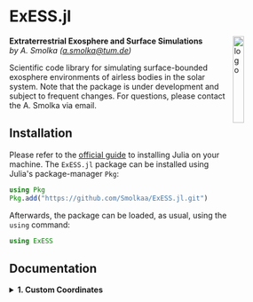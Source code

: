 # ExESS.jl

<img src='res/exess_logo.svg' alt="logo" align="right" width = "20%" height="20%">

**Extraterrestrial Exosphere and Surface Simulations** 
</br>
_by A. Smolka ([a.smolka@tum.de](mailto:a.smolka@tum.de))_

Scientific code library for simulating surface-bounded exosphere environments of airless 
bodies in the solar system. Note that the package is under development and subject to 
frequent changes. For questions, please contact the A. Smolka via email.



## Installation

Please refer to the [official guide](https://julialang.org/downloads/platform/) to 
installing Julia on your machine. The `ExESS.jl` package can be installed using Julia's 
package-manager `Pkg`:
```julia
using Pkg
Pkg.add("https://github.com/Smolkaa/ExESS.jl.git")
```
Afterwards, the package can be loaded, as usual, using the `using` command:
```julia
using ExESS
```

## Documentation

<details>

<summary><b>1. Custom Coordinates</b></summary>

---

The `ExESS.jl` package provides a set of custom types and functions to work with different types of coordinates. While the library can also be used with Julia types like `Tuple`, the custom types provide a more streamlined way to work with coordinates, and, more importantly, coordinate transformation.

The custom coordinates can be divided into different groups, namely position and velocity types, cartesian and spherical coordinates, and global and local coordinates:

```
ExESS
└─ AbstractCoordinates
    ├─ AbstractPosition
    │  ├─ GlobalCartesianPosition{T<:AbstractFloat}
    │  ├─ LocalCartesianPosition{T<:AbstractFloat}
    │  └─ GlobalSphericalPosition{T<:AbstractFloat}
    │
    └─ AbstractVelocity
       ├─ GlobalCartesianVelocity{T<:AbstractFloat}
       ├─ LocalCartesianVelocity{T<:AbstractFloat}
       └─ GlobalSphericalVelocity{T<:AbstractFloat}
```

Global coordinate systems in this instance have their origin in the center of the respective
central body of the exosphere, for example, the Moon. While the orientation of the coordinate
axes is not generally fixed for all applications, the library assumes that for cartesian
systems, the global x-axis is pointing towards the subsolar point and, thus, the Sun. This 
means, for instance, that for a [`GlobalCartesianPosition`](@ref) the subsolar point on the
Moon is
```julia
gcp_subsol = GlobalCartesianPosition(LUNAR_RADIUS, 0, 0) # subsolar point
```
The global z-axis is pointing towards positive longitude and the global y-axis is pointing 
towards positive latitude, completing the regular three-dimensional system. A spherical
global system is based on the same principle, where the global angular arguments are zero
at the subsolar points, resulting in
```julia
gsp_subsol = GlobalSphericalPosition(LUNAR_RADIUS, 0, 0) # subsolar point
```
The global azimuth angle is rotating around the positive longitude, and the global zenith 
angle is rotating with the positive latitude. In terms of global velocities, their coordinate 
systems are identical to the ones described above. The subsolar reference frame, including
the main axes from the global cartesian system, is shown in the figure below:

![global_cartesian_subsolar_cs.png]

Local coordinate systems have, as their name suggests, their origin at a specific point in
three-dimensional space. From this origin, the local cartesian system can be constructed as
follows. The x-axis is pointing towards positive longitude (usually east), the y-axis is
pointing towards positive latitude (usually north), and the z-axis is extending the line 
from the local origin to the center of the central body. Thus, at the subsolar point, the
following two velocities would be identical:
```julia
lcv_subsol = LocalCartesianVelocity(0, 0, 100) # local velocity
gcv_subsol = GlobalCartesianVelocity(100, 0, 0) # global velocity
```

Please note that these custom coordinates can be used differently depending on the application, 
though all the integrated functionality of this library assumes, where
necessary, the coordinate system as described above.

---

</details>
